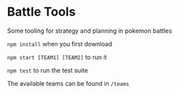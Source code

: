 # Battle Tools
Some tooling for strategy and planning in pokemon battles

`npm install` when you first download

`npm start [TEAM1] [TEAM2]` to run it

`npm test` to run the test suite

The available teams can be found in `/teams`
